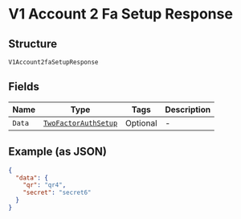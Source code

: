 
# V1 Account 2 Fa Setup Response

## Structure

`V1Account2faSetupResponse`

## Fields

| Name | Type | Tags | Description |
|  --- | --- | --- | --- |
| `Data` | [`TwoFactorAuthSetup`](../../doc/models/two-factor-auth-setup.md) | Optional | - |

## Example (as JSON)

```json
{
  "data": {
    "qr": "qr4",
    "secret": "secret6"
  }
}
```

